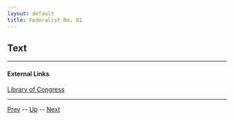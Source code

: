 ```yaml
---
layout: default
title: Federalist No. 81
---
```


## Text

---
#### External Links
[Library of Congress]()

---

[Prev](80.md) -- [Up](README.md) -- [Next](82.md)
